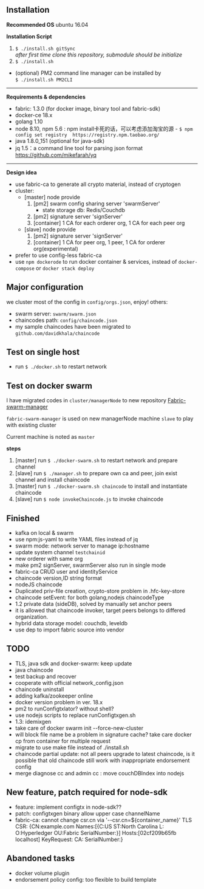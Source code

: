
Installation
-----------------------

 **Recommended OS** ubuntu 16.04

**Installation Script**
1. `$ ./install.sh gitSync`   
_after first time clone this repository, submodule should be initialize_
2. `$ ./install.sh`

- (optional) PM2 command line manager can be installed by  
    `$ ./install.sh PM2CLI`

----
 
**Requirements & dependencies**
  * fabric: 1.3.0 (for docker image, binary tool and fabric-sdk)
  * docker-ce 18.x
  * golang 1.10 
  * node 8.10, npm 5.6 : npm install卡死的话，可以考虑添加淘宝的源
        - ``$ npm config set registry  https://registry.npm.taobao.org/``
  * java 1.8.0_151 (optional for java-sdk)
  * jq 1.5：a command line tool for parsing json format https://github.com/mikefarah/yq

-----

**Design idea**
 * use fabric-ca to generate all crypto material, instead of cryptogen
 * cluster: 
    - [master] node provide 
        1. [pm2] swarm config sharing server 'swarmServer'
            - state storage db: Redis/Couchdb
        2. [pm2] signature server 'signServer'
        3. [container] 1 CA for each orderer org, 1 CA for each peer org 
    - [slave] node provide 
        1. [pm2] signature server 'signServer'
        2. [container] 1 CA for peer org, 1 peer, 1 CA for orderer org(experimental) 
 * prefer to use config-less fabric-ca
 * use `npm dockerode` to run docker container & services, instead of `docker-compose` or `docker stack deploy` 

Major configuration
-----------------------
 we cluster most of the config in ``config/orgs.json``, enjoy!
 others:
  - swarm server: ``swarm/swarm.json``
  - chaincodes path: ``config/chaincode.json``
  - my sample chaincodes have been migrated to ``github.com/davidkhala/chaincode``  

Test on single host
-----------------------
 * run `$ ./docker.sh` to restart network

Test on docker swarm
-----------------------
I have migrated codes in `cluster/managerNode` to new repository [Fabric-swarm-manager](https://github.com/davidkhala/fabric-swarm-manager)

`fabric-swarm-manager` is used on new managerNode machine `slave` to play with existing cluster

Current machine is noted as `master` 

**steps**
1. [master] run `$ ./docker-swarm.sh` to restart network and prepare channel
2. [slave] run `$ ./manager.sh` to prepare own ca and peer, join exist channel and install chaincode
3. [master] run `$ ./docker-swarm.sh chaincode` to install and instantiate chaincode
4. [slave] run `$ node invokeChaincode.js` to invoke chaincode

Finished
-----------------------
- kafka on local & swarm
- use npm:js-yaml to write YAML files instead of jq
- swarm mode: network server to manage ip:hostname
- update system channel ``testchainid``
- new orderer with same org
- make pm2 signServer, swarmServer also run in single mode
- fabric-ca CRUD user and identityService
- chaincode version,ID string format
- nodeJS chaincode
- Duplicated priv-file creation, crypto-store problem in .hfc-key-store
- chaincode setEvent: for both golang,nodejs chaincodeType
- 1.2 private data (sideDB), solved by manually set anchor peers
- it is allowed that chaincode invoker, target peers belongs to differed organization.
- hybrid data storage model: couchdb, leveldb 
- use dep to import fabric source into vendor
## TODO
- TLS, java sdk and docker-swarm: keep update
- java chaincode
- test backup and recover
- cooperate with official network_config.json
- chaincode uninstall
- adding kafka/zookeeper online
- docker version problem in ver. 18.x 
- pm2 to runConfigtxlator? without shell?
- use nodejs scripts to replace runConfigtxgen.sh
- 1.3: idemixgen
- take care of docker swarm init --force-new-cluster
- will block file name be a problem in signature cache? take care docker cp from container for multiple request
- migrate to use make file instead of ./install.sh
- chaincode partial update: not all peers upgrade to latest chaincode, is it possible that old chaincode still work
    with inappropriate endorsement config
- merge diagnose cc and admin cc : move couchDBIndex into nodejs
## New feature, patch required for node-sdk
 
- feature: implement configtx in node-sdk??
- patch: configtxgen binary allow upper case channelName
- fabric-ca: cannot change csr.cn via '--csr.cn=${container_name}' TLS CSR: {CN:example.com Names:[{C:US ST:North Carolina L: O:Hyperledger OU:Fabric SerialNumber:}] Hosts:[02cf209b65fb localhost] KeyRequest:<nil> CA:<nil> SerialNumber:}
 
## Abandoned tasks
- docker volume plugin
- endorsement policy config: too flexible to build template